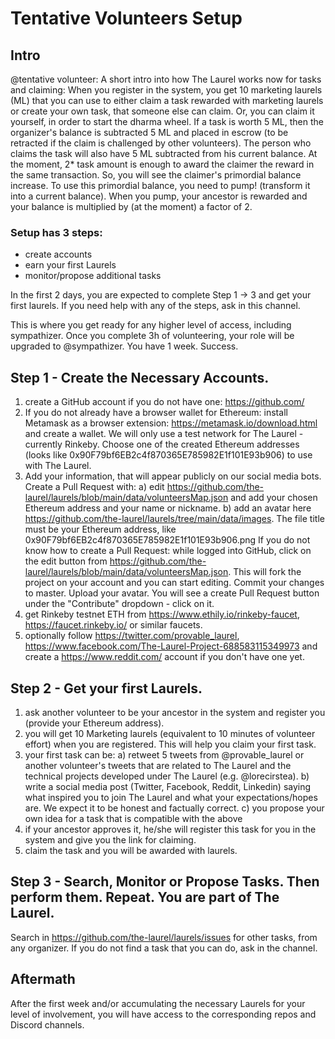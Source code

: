 # Tentative Volunteers Setup

## Intro

@tentative volunteer: 
A short intro into how The Laurel works now for tasks and claiming:
When you register in the system, you get 10 marketing laurels (ML) that you can use to either claim a task rewarded with marketing laurels or create your own task, that someone else can claim. Or, you can claim it yourself, in order to start the dharma wheel.
If a task is worth 5 ML, then the organizer's balance is subtracted 5 ML and placed in escrow (to be retracted if the claim is challenged by other volunteers). The person who claims the task will also have 5 ML subtracted from his current balance. At the moment, 2* task amount is enough to award the claimer the reward in the same transaction. So, you will see the claimer's primordial balance increase.
To use this primordial balance, you need to pump! (transform it into a current balance). When you pump, your ancestor is rewarded and your balance is multiplied by (at the moment) a factor of 2.

### Setup has 3 steps:

- create accounts
- earn your first Laurels
- monitor/propose additional tasks

In the first 2 days, you are expected to complete Step 1 -> 3 and get your first laurels. If you need help with any of the steps, ask in this channel.

This is where you get ready for any higher level of access, including sympathizer. Once you complete 3h of volunteering, your role will be upgraded to @sympathizer. You have 1 week. Success.


## Step 1 - Create the Necessary Accounts.
1. create a GitHub account if you do not have one: https://github.com/
2. If you do not already have a browser wallet for Ethereum: install Metamask as a browser extension: https://metamask.io/download.html and create a wallet. We will only use a test network for The Laurel - currently Rinkeby. Choose one of the created Ethereum addresses (looks like 0x90F79bf6EB2c4f870365E785982E1f101E93b906) to use with The Laurel.
3. Add your information, that will appear publicly on our social media bots. Create a Pull Request with: 
  a) edit https://github.com/the-laurel/laurels/blob/main/data/volunteersMap.json and add your chosen Ethereum address and your name or nickname.
  b) add an avatar here https://github.com/the-laurel/laurels/tree/main/data/images. The file title must be your Ethereum address, like 0x90F79bf6EB2c4f870365E785982E1f101E93b906.png
If you do not know how to create a Pull Request: while logged into GitHub, click on the edit button from https://github.com/the-laurel/laurels/blob/main/data/volunteersMap.json. This will fork the project on your account and you can start editing. Commit your changes to master. Upload your avatar. You will see a create Pull Request button under the "Contribute" dropdown - click on it.
4. get Rinkeby testnet ETH from https://www.ethily.io/rinkeby-faucet, https://faucet.rinkeby.io/ or similar faucets.
5. optionally follow https://twitter.com/provable_laurel, https://www.facebook.com/The-Laurel-Project-688583115349973 and create a https://www.reddit.com/ account if you don't have one yet.


## Step 2 - Get your first Laurels.
1. ask another volunteer to be your ancestor in the system and register you (provide your Ethereum address).
2. you will get 10 Marketing laurels (equivalent to 10 minutes of volunteer effort) when you are registered. This will help you claim your first task.
3. your first task can be: 
    a) retweet 5 tweets from @provable_laurel or another volunteer's tweets that are related to The Laurel and the technical projects developed under The Laurel (e.g. @lorecirstea).
    b) write a social media post (Twitter, Facebook, Reddit, Linkedin) saying what inspired you to join The Laurel and what your expectations/hopes are. We expect it to be honest and factually correct.
    c) you propose your own idea for a task that is compatible with the above
4. if your ancestor approves it, he/she will register this task for you in the system and give you the link for claiming. 
5. claim the task and you will be awarded with laurels.


## Step 3 - Search, Monitor or Propose Tasks. Then perform them. Repeat. You are part of The Laurel.
Search in https://github.com/the-laurel/laurels/issues for other tasks, from any organizer.
If you do not find a task that you can do, ask in the channel.


## Aftermath
After the first week and/or accumulating the necessary Laurels for your level of involvement, you will have access to the corresponding repos and Discord channels.
